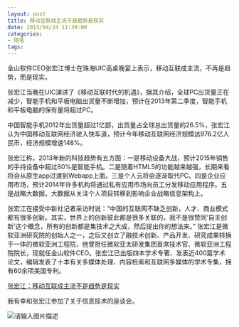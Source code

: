 ```yaml
---
layout: post
title: 移动互联成主流不是趋势是现实
date: 2013/04/24 11:39:00
categories: 
- 随笔
tags: 
---
```


金山软件CEO张宏江博士在珠海UIC高桌晚宴上表示，移动互联成主流，不再是趋势，而是现实。 

张宏江当晚在UIC演讲了《移动互联时代的机遇》，据其介绍，全球PC出货量正在减少，智能手机和平板电脑出货量不断增加，预计在2013年第二季度，智能手机和平板电脑的保有量将超过PC。 

中国智能手机2012年出货量超过1亿部，出货量占全球总出货量的26.5%，张宏江认为中国移动互联网经济驶入快车道，预计今年移动互联网经济规模达976.2亿人民币，经济规模增速148%。 

张宏江称，2013年新的科技趋势有五方面：一是移动设备大战，预计2015年销售的手持设备中超过80%是智能手机。二是随着HTML5的功能越来越强，长期来看将会从原生app过渡到Webapp上面。三是个人云将会逐渐取代PC。四是企业应用市场，预计2014年许多机构将通过私有应用市场向员工分发移动应用程序。五是战略大数据，大数据从关注个人项目转移到影响企业战略信息架构上。 

张宏江在接受中新社记者采访时说：“中国的互联网不缺乏创新，人才、商业模式都有很多创新。其实，世界上的创新彼此都是很多关联的，我不是很赞同‘自主创新’这个概念，所有的创新都是集技术之大成，然后提出你的想法来。” 张宏江是微软亚洲研究院的创始人之一，之后又创立了融技术创新、产品开发、研究成果转换于一体的微软亚洲工程院，他曾担任微软亚太研发集团首席技术官、微软亚洲工程院院长，现就任金山软件CEO。张宏江已出版四本学术专著、发表近400篇学术论文，编辑发表了十本有关多媒体处理、内容检索和互联网多媒体的学术专集，拥有60余项美国专利。

[张宏江：移动互联成主流不是趋势是现实][1]

我有幸和张宏江参加了关于信息技术的座谈会。 

![请输入图片描述][2]

 [1]: http://3c.cqnews.net/html/2013-04/25/content_25739806.htm

 [2]: https://ww3.sinaimg.cn/large/006tNc79gw1f5103l7n7qj30oz0gfq6j
